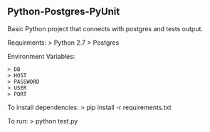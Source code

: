 ## Python-Postgres-PyUnit

Basic Python project that connects with postgres and tests output.

Requirments:
    > Python 2.7
    > Postgres

Environment Variables:

    > DB
    > HOST
    > PASSWORD
    > USER
    > PORT


To install dependencies:
    > pip install -r requirements.txt

To run:
    > python test.py